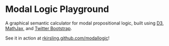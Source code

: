 Modal Logic Playground
======================

A graphical semantic calculator for modal propositional logic, built using [D3](http://d3js.org/), [MathJax](http://www.mathjax.org/), and [Twitter Bootstrap](http://twitter.github.com/bootstrap/).

See it in action at [rkirsling.github.com/modallogic](http://rkirsling.github.com/modallogic/)!
